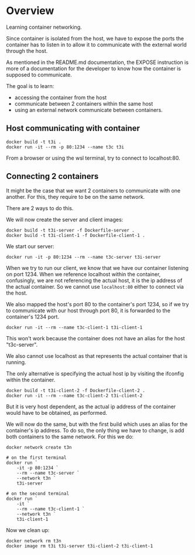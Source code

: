 # Overview

Learning container networking.

Since container is isolated from the host, we have to expose the ports the container has to listen in to allow it to communicate with the external world through the host.

As mentioned in the README.md documentation, the EXPOSE instruction is more of a documentation for the developer to know how the container is supposed to communicate.

The goal is to learn:
- accessing the container from the host
- communicate between 2 containers within the same host
- using an external network communicate between containers.

## Host communicating with container

```
docker build -t t3i .
docker run -it --rm -p 80:1234 --name t3c t3i
```

From a browser or using the wsl terminal, try to connect to localhost:80.

## Connecting 2 containers

It might be the case that we want 2 containers to communicate with one another. For this, they require to be on the same network.

There are 2 ways to do this.

We will now create the server and client images:
```
docker build -t t3i-server -f Dockerfile-server .
docker build -t t3i-client-1 -f Dockerfile-client-1 .
```

We start our server:
```
docker run -it -p 80:1234 --rm --name t3c-server t3i-server
```

When we try to run our client, we know that we have our container listening on port 1234. When we reference localhost within the container, confusingly, we are not referencing the actual host, it is the ip address of the actual container. So we cannot use `localhost:80` either to connect via the host.

We also mapped the host's port 80 to the container's port 1234, so if we try to communicate with our host through port 80, it is forwarded to the container's 1234 port.

```
docker run -it --rm --name t3c-client-1 t3i-client-1
```

This won't work because the container does not have an alias for the host "t3c-server".

We also cannot use localhost as that represents the actual container that is running.

The only alternative is specifying the actual host ip by visiting the ifconfig within the container.

```
docker build -t t3i-client-2 -f Dockerfile-client-2 .
docker run -it --rm --name t3c-client-2 t3i-client-2
```

But it is very host dependent, as the actual ip address of the container would have to be obtained, as performed.

We will now do the same, but with the first build which uses an alias for the container's ip address.
To do so, the only thing we have to change, is add both containers to the same network. For this we do:
```
docker network create t3n

# on the first terminal
docker run `
    -it -p 80:1234 `
    --rm --name t3c-server `
    --network t3n `
    t3i-server

# on the second terminal
docker run `
    -it `
    --rm --name t3c-client-1 `
    --network t3n `
    t3i-client-1
```

Now we clean up:
```
docker network rm t3n
docker image rm t3i t3i-server t3i-client-2 t3i-client-1
```


